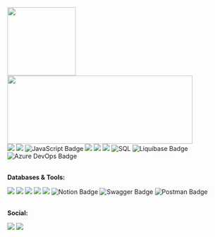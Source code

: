 

<!--
**rfcardoso/rfcardoso** is a ✨ _special_ ✨ repository because its `README.md` (this file) appears on your GitHub profile.

Here are some ideas to get you started:

- 🔭 I’m currently working on ...
- 🌱 I’m currently learning ...
- 👯 I’m looking to collaborate on ...
- 🤔 I’m looking for help with ...
- 💬 Ask me about ...
- 📫 How to reach me: ...
- 😄 Pronouns: ...
- ⚡ Fun fact: ...
-->

<!-- https://badges.pages.dev -->
<a href="http://github.com/ricardocardoso-dev">
<img height="155em" src="https://github-readme-stats.vercel.app/api?username=ricardocardoso-dev&show_icons=true&theme=codeSTACKr&include_all_commits=true&count_private=true&rank_icon=github"/>
  <img height="155em" width="420" src="http://github-readme-stats.vercel.app/api/top-langs/?username=ricardocardoso-dev&layout=compact&theme=codeSTACKr"/>
</div>
  

<div>   
  <a href=""><img src="https://img.shields.io/badge/.NET-512BD4?style=for-the-badge&logo=dotnet&logoColor=white" target="_blank"></a>
  <a href=""><img src="https://img.shields.io/badge/C%23-239120?style=for-the-badge&logo=c-sharp&logoColor=white" target="_blank"></a>
  <!-- <a href=""><img src="https://img.shields.io/badge/JavaScript-323330?style=for-the-badge&logo=javascript&logoColor=F7DF1E" target="_blank"></a> -->
  <img src="https://img.shields.io/badge/JavaScript-F7DF1E?logo=javascript&logoColor=000&style=for-the-badge" alt="JavaScript Badge">
  <a href=""><img src="https://img.shields.io/badge/HTML5-E34F26?style=for-the-badge&logo=html5&logoColor=white" target="_blank"></a>
  <a href=""><img src="https://img.shields.io/badge/CSS3-1572B6?style=for-the-badge&logo=css3&logoColor=white" target="_blank"></a>
  <a href=""><img src="https://img.shields.io/badge/jquery-%230769AD.svg?style=for-the-badge&logo=jquery&logoColor=white" target="_blank"></a>
  <img alt="SQL" src="https://img.shields.io/badge/-SQL-4479A1?style=for-the-badge&logo=microsoft&logoColor=black&textColor=black" />
  <img src="https://img.shields.io/badge/Liquibase-2962FF?logo=liquibase&logoColor=fff&style=for-the-badge" alt="Liquibase Badge">
  <img src="https://img.shields.io/badge/Azure%20DevOps-0078D7?logo=azuredevops&logoColor=fff&style=for-the-badge" alt="Azure DevOps Badge">
  <!--  <img alt="GitHub" src="https://img.shields.io/badge/azure-devops.svg?&style=for-the-badge&logo=microsoft&logoColor=white" /> -->
</div>

<br>
<div>
  <p><strong>Databases & Tools: &nbsp</strong>    </p>
  <a href=""><img src="https://img.shields.io/badge/Oracle-F80000?style=for-the-badge&logo=Oracle&logoColor=white" target="_blank"></a>
  <a href=""><img src="https://img.shields.io/badge/Microsoft%20SQL%20Server-CC2927?style=for-the-badge&logo=microsoft%20sql%20server&logoColor=white" target="_blank"></a>
  <a href=""><img src="https://img.shields.io/badge/MySQL-005C84?style=for-the-badge&logo=mysql&logoColor=white" target="_blank"></a>
  <a href=""><img src="https://img.shields.io/badge/git-%23F05033.svg?style=for-the-badge&logo=git&logoColor=white" target="_blank"></a>
  <a href=""><img src="https://img.shields.io/badge/subversion-%23809CC9.svg?style=for-the-badge&logo=subversion&logoColor=white" target="_blank"></a>
  <img src="https://img.shields.io/badge/Notion-000?logo=notion&logoColor=fff&style=for-the-badge" alt="Notion Badge">
  <img src="https://img.shields.io/badge/Swagger-85EA2D?logo=swagger&logoColor=000&style=for-the-badge" alt="Swagger Badge">
  <img src="https://img.shields.io/badge/Postman-FF6C37?logo=postman&logoColor=fff&style=for-the-badge" alt="Postman Badge">
</div>
<br>
<div> 
  <p><strong>Social: &nbsp</strong>    </p>
  <a href = "mailto:ricardo.cardoso@live.com"><img src="https://img.shields.io/badge/-Gmail-%23333?style=for-the-badge&logo=gmail&logoColor=white" target="_blank"></a>
  <a href="https://www.linkedin.com/in/riicardocardoso/" target="_blank"><img src="https://img.shields.io/badge/-LinkedIn-%230077B5?style=for-the-badge&logo=linkedin&logoColor=white" target="_blank"></a> 
  <!-- ![Snake animation](https://github.com/devemdobro/devemdobro/blob/output/github-contribution-grid-snake.svg) -->
</div>
